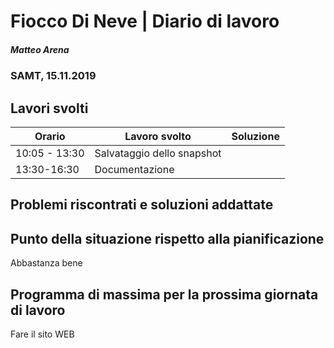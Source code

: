# Fiocco Di Neve | Diario di lavoro
##### Matteo Arena
### SAMT, 15.11.2019

## Lavori svolti


|Orario        |Lavoro svolto                               |Soluzione|
|--------------|--------------------------------------------|---------|
|10:05 - 13:30| Salvataggio dello snapshot||
|13:30-16:30|Documentazione||


## Problemi riscontrati e soluzioni addattate
## Punto della situazione rispetto alla pianificazione
Abbastanza bene
## Programma di massima per la prossima giornata di lavoro
Fare il sito WEB